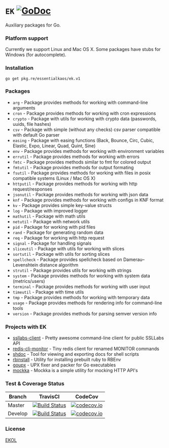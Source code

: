 # `EK` [![GoDoc](https://godoc.org/pkg.re/essentialkaos/ek.v1?status.svg)](https://godoc.org/pkg.re/essentialkaos/ek.v1)

Auxiliary packages for Go.

### Platform support

Currently we support Linux and Mac OS X. Some packages have stubs for Windows (for autocomplete).

### Installation

````
go get pkg.re/essentialkaos/ek.v1
````

### Packages

* `arg` - Package provides methods for working with command-line arguments
* `cron` - Package provides methods for working with cron expressions
* `crypto` - Package with utils for working with crypto data (passwords, uuids, file hashes)
* `csv` - Package with simple (without any checks) csv parser compatible with default Go parser
* `easing` - Package with easing functions (Back, Bounce, Circ, Cubic, Elastic, Expo, Linear, Quad, Quint, Sine)
* `env` - Package provides methods for working with environment variables
* `errutil` - Package provides methods for working with errors
* `fmtc` - Package provides methods similar to fmt for colored output
* `fmtutil` - Package provides methods for output formating
* `fsutil` - Package provides methods for working with files in posix compatible systems (Linux / Mac OS X)
* `httputil` - Package provides methods for working with http request/responses
* `jsonutil` - Package provides methods for working with json data
* `knf` - Package provides methods for working with configs in KNF format
* `kv` - Package provides simple key-value structs
* `log` - Package with improved logger
* `mathutil` - Package with math utils
* `netutil` - Package with network utils
* `pid` - Package for working with pid files
* `rand` - Package for generating random data
* `req` - Package for working with http request
* `signal` - Package for handling signals
* `sliceutil` - Package with utils for working with slices
* `sortutil` - Package with utils for sorting slices
* `spellcheck` - Package provides spellcheck based on Damerau–Levenshtein distance algorithm
* `strutil` - Package provides utils for working with strings
* `system` - Package provides methods for working with system data (metrics/users)
* `terminal` - Package provides methods for working with user input
* `timeutil` - Package with time utils
* `tmp` - Package provides methods for working with temporary data
* `usage` - Package provides methods for rendering info for command-line tools
* `version` - Package provides methods for parsing semver version info

### Projects with EK

* [ssllabs-client](https://github.com/essentialkaos/ssllabs_client) - Pretty awesome command-line client for public SSLLabs API
* [redis-cli-monitor](https://github.com/essentialkaos/redis-cli-monitor) - Tiny redis client for renamed MONITOR commands
* [shdoc](https://github.com/essentialkaos/shdoc) - Tool for viewing and exporting docs for shell scripts
* [rbinstall](https://github.com/essentialkaos/rbinstall) - Utility for installing prebuilt ruby to RBEnv
* [goupx](https://github.com/essentialkaos/goupx) - UPX fixer and packer for Go executables
* [mockka](https://github.com/essentialkaos/mockka) - Mockka is a simple utility for mocking HTTP API's

### Test & Coverage Status

| Branch | TravisCI | CodeCov |
|--------|----------|---------|
| Master | [![Build Status](https://travis-ci.org/essentialkaos/ek.svg?branch=master)](https://travis-ci.org/essentialkaos/ek) | [![codecov.io](https://codecov.io/github/essentialkaos/ek/coverage.svg?branch=master)](https://codecov.io/github/essentialkaos/ek?branch=master) |
| Develop | [![Build Status](https://travis-ci.org/essentialkaos/ek.svg?branch=develop)](https://travis-ci.org/essentialkaos/ek) | [![codecov.io](https://codecov.io/github/essentialkaos/ek/coverage.svg?branch=develop)](https://codecov.io/github/essentialkaos/ek?branch=develop) |

### License

[EKOL](https://essentialkaos.com/ekol)
